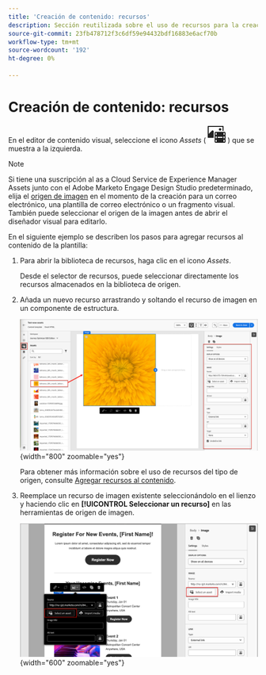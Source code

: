 ```yaml
---
title: 'Creación de contenido: recursos'
description: Sección reutilizada sobre el uso de recursos para la creación de contenido
source-git-commit: 23fb478712f3c6df59e94432bdf16883e6acf70b
workflow-type: tm+mt
source-wordcount: '192'
ht-degree: 0%

---
```


# Creación de contenido: recursos

En el editor de contenido visual, seleccione el icono _Assets_ ( ![Mostrar Assets](../user/assets/do-not-localize/icon-assets-design.svg) ) que se muestra a la izquierda.

>[!NOTE]
>
>Si tiene una suscripción al as a Cloud Service de Experience Manager Assets junto con el Adobe Marketo Engage Design Studio predeterminado, elija el [origen de imagen](../user/content/assets-overview.md#choose-an-asset-source) en el momento de la creación para un correo electrónico, una plantilla de correo electrónico o un fragmento visual. También puede seleccionar el origen de la imagen antes de abrir el diseñador visual para editarlo.

En el siguiente ejemplo se describen los pasos para agregar recursos al contenido de la plantilla:

1. Para abrir la biblioteca de recursos, haga clic en el icono _Assets_.

   Desde el selector de recursos, puede seleccionar directamente los recursos almacenados en la biblioteca de origen.

1. Añada un nuevo recurso arrastrando y soltando el recurso de imagen en un componente de estructura.

   ![Arrastre un recurso de Marketo Engage al lienzo y ajuste la configuración](../assets/content-design-shared/content-design-add-asset.png){width="800" zoomable="yes"}

   Para obtener más información sobre el uso de recursos del tipo de origen, consulte [Agregar recursos al contenido](../user/content/assets-overview.md#add-assets-to-your-content).

1. Reemplace un recurso de imagen existente seleccionándolo en el lienzo y haciendo clic en **[!UICONTROL Seleccionar un recurso]** en las herramientas de origen de imagen.

   ![Seleccione un recurso de la biblioteca de origen](../assets/content-design-shared/visual-designer-select-an-asset.png){width="600" zoomable="yes"}
